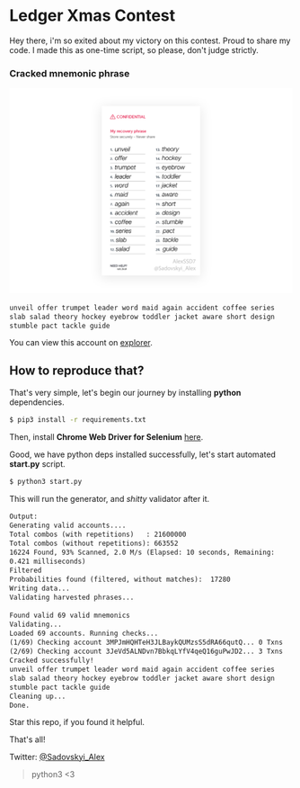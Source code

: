 # Ledger Xmas Contest
Hey there, i'm so exited about my victory on this contest. Proud to share my code. I made this as one-time script, so please, don't judge strictly.

### Cracked mnemonic phrase
![](assets/seed.png)

```
unveil offer trumpet leader word maid again accident coffee series slab salad theory hockey eyebrow toddler jacket aware short design stumble pact tackle guide
```

You can view this account on [explorer](https://www.blockchain.com/btc/address/3JeVd5ALNDvn7BbkqLYfV4qeQ16guPwJD2).

## How to reproduce that?
That's very simple, let's begin our journey by installing **python** dependencies.
```sh
$ pip3 install -r requirements.txt
```
Then, install **Chrome Web Driver for Selenium** [here](https://pypi.org/project/selenium/).

Good, we have python deps installed successfully, let's start automated **start.py** script.
```sh
$ python3 start.py
```

This will run the generator, and *shitty* validator after it.
```
Output:
Generating valid accounts....
Total combos (with repetitions)   : 21600000
Total combos (without repetitions): 663552
16224 Found, 93% Scanned, 2.0 M/s (Elapsed: 10 seconds, Remaining: 0.421 milliseconds)
Filtered
Probabilities found (filtered, without matches):  17280
Writing data...
Validating harvested phrases...

Found valid 69 valid mnemonics
Validating...
Loaded 69 accounts. Running checks...
(1/69) Checking account 3MPJmHQHTeH3JLBaykQUMzsS5dRA66qutQ... 0 Txns
(2/69) Checking account 3JeVd5ALNDvn7BbkqLYfV4qeQ16guPwJD2... 3 Txns
Cracked successfully!
unveil offer trumpet leader word maid again accident coffee series slab salad theory hockey eyebrow toddler jacket aware short design stumble pact tackle guide
Cleaning up...
Done.
```

Star this repo, if you found it helpful.

That's all!

Twitter: [@Sadovskyi_Alex](https://twitter.com/Sadovskyi_Alex)

> python3 <3
